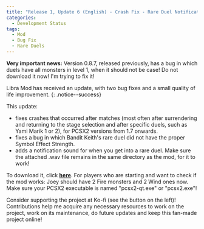```yaml
---
title: "Release 1, Update 6 (English) - Crash Fix - Rare Duel Notifications - Keith Fix"
categories:
  - Development Status
tags:
  - Mod
  - Bug Fix
  - Rare Duels
---
```


**Very important news:** Version 0.8.7, released previously, has a bug in which duels have all monsters in level 1, when it should not be case! Do not download it now! I'm trying to fix it!

Libra Mod has received an update, with two bug fixes and a small quality of life improvement.
{: .notice--success}

This update:
- fixes crashes that occurred after matches (most often after surrendering and returning to the stage selection and after specific duels, such as Yami Marik 1 or 2), for PCSX2 versions from 1.7 onwards.
- fixes a bug in which Bandit Keith's rare duel did not have the proper Symbol Effect Strength.
- adds a notification sound for when you get into a rare duel. Make sure the attached .wav file remains in the same directory as the mod, for it to work!

To download it, click <a href="../../assets/Releases/Libra Mod - v0.8.7.zip">**here**</a>. For players who are starting and want to check if the mod works: Joey should have 2 Fire monsters and 2 Wind ones now. Make sure your PCSX2 executable is named "pcsx2-qt.exe" or "pcsx2.exe"!

Consider supporting the project at Ko-fi (see the button on the left)! Contributions help me acquire any necessary resources to work on the project, work on its maintenance, do future updates and keep this fan-made project online!

<script type='text/javascript' src='https://storage.ko-fi.com/cdn/widget/Widget_2.js'></script><script type='text/javascript'>kofiwidget2.init('Support Me on Ko-fi', '#000000', 'J3J146LLW');kofiwidget2.draw();</sc
